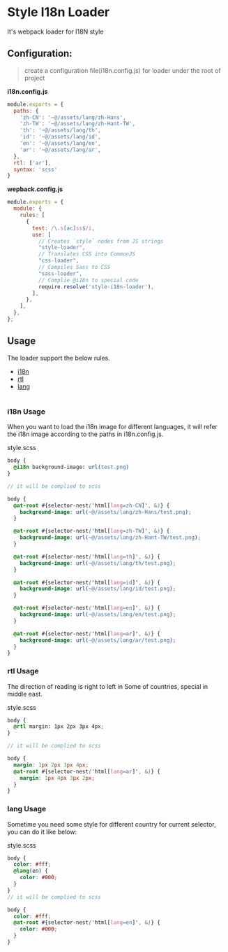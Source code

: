 # Style I18n Loader

It's webpack loader for I18N style

## Configuration:
> create a configuration file(i18n.config.js) for loader under the root of project  

**i18n.config.js**
```js
module.exports = {
  paths: {
    'zh-CN': '~@/assets/lang/zh-Hans',
    'zh-TW': '~@/assets/lang/zh-Hant-TW',
    'th': '~@/assets/lang/th',
    'id': '~@/assets/lang/id',
    'en': '~@/assets/lang/en',
    'ar': '~@/assets/lang/ar',
  },
  rtl: ['ar'],
  syntax: 'scss'
}
```

**wepback.config.js**
```js
module.exports = {
  module: {
    rules: [
      {
        test: /\.s[ac]ss$/i,
        use: [
          // Creates `style` nodes from JS strings
          "style-loader",
          // Translates CSS into CommonJS
          "css-loader",
          // Compiles Sass to CSS
          "sass-loader",
          // Complie @i18n to special code
          require.resolve('style-i18n-loader'),
        ],
      },
    ],
  },
};
```

## Usage
The loader support the below rules.
<ul>
  <li><a href="#i18n" >i18n</a></li>
  <li><a href="#rtl" >rtl</a></li>
  <li><a href="#lang" >lang</a></li>
</ul>

#

### <b id="i18n" >i18n Usage</b>
When you want to load the i18n image for different languages, it will refer the i18n image according to the paths in i18n.config.js.  



style.scss

```scss
body {
  @i18n background-image: url(test.png)
}

// it will be complied to scss

body {
  @at-root #{selector-nest('html[lang=zh-CN]', &)} {
    background-image: url(~@/assets/lang/zh-Hans/test.png);
  }

  @at-root #{selector-nest('html[lang=zh-TW]', &)} {
    background-image: url(~@/assets/lang/zh-Hant-TW/test.png);
  }

  @at-root #{selector-nest('html[lang=th]', &)} {
    background-image: url(~@/assets/lang/th/test.png);
  }

  @at-root #{selector-nest('html[lang=id]', &)} {
    background-image: url(~@/assets/lang/id/test.png);
  }

  @at-root #{selector-nest('html[lang=en]', &)} {
    background-image: url(~@/assets/lang/en/test.png);
  }

  @at-root #{selector-nest('html[lang=ar]', &)} {
    background-image: url(~@/assets/lang/ar/test.png);
  }
}

```

### <b id="rtl" >rtl Usage</b>
The direction of reading is right to left in Some of countries, special in middle east.

style.scss

```scss
body {
  @rtl margin: 1px 2px 3px 4px;
}

// it will be complied to scss

body {
  margin: 1px 2px 3px 4px;
  @at-root #{selector-nest('html[lang=ar]', &)} {
    margin: 1px 4px 3px 2px;
  }
}

```

### <b id="lang" >lang Usage</b>
Sometime you need some style for different country for current selector, you can do it like below:

style.scss

```scss
body {
  color: #fff;
  @lang(en) {
    color: #000;
  }
}
// it will be complied to scss

body {
  color: #fff;
  @at-root #{selector-nest('html[lang=en]', &)} {
    color: #000;
  }
}

```